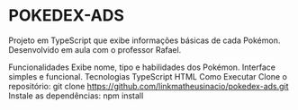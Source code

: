 # POKEDEX-ADS 
Projeto em TypeScript que exibe informações básicas de cada Pokémon. Desenvolvido em aula com o professor Rafael.

Funcionalidades
Exibe nome, tipo e habilidades dos Pokémon.
Interface simples e funcional.
Tecnologias
TypeScript
HTML
Como Executar
Clone o repositório:
git clone https://github.com/linkmatheusinacio/pokedex-ads.git
Instale as dependências:
npm install
